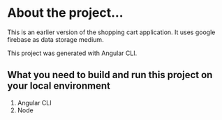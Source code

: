 # About the project...
This is an earlier version of the shopping cart application. It uses google firebase as data storage medium.

This project was generated with Angular CLI.

## What you need to build and run this project on your local environment

1. Angular CLI
2. Node
